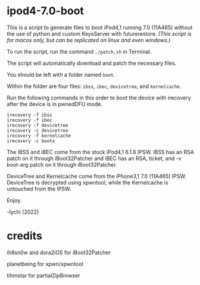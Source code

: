 # ipod4-7.0-boot

This is a script to generate files to boot iPod4,1 running 7.0 (11A465) without the use of python and custom KeysServer with futurerestore. *(This script is for macos only, but can be replicated on linux and even windows.)*

To run the script, run the command `./patch.sh` in Terminal.

The script will automatically download and patch the necessary files.

You should be left with a folder named `boot`.

Within the folder are four files: `ibss`, `ibec`, `devicetree`, and `kernelcache`.

Run the following commands in this order to boot the device with irecovery after the device is in pwnedDFU mode.
```
irecovery -f ibss
irecovery -f ibec
irecovery -f devicetree
irecovery -c devicetree
irecovery -f kernelcache
irecovery -c bootx
```
The iBSS and iBEC come from the stock iPod4,1 6.1.6 IPSW. iBSS has an RSA patch on it through iBoot32Patcher and iBEC has an RSA, ticket, and -v boot-arg patch on it through iBoot32Patcher.

DeviceTree and Kernelcache come from the iPhone3,1 7.0 (11A465) IPSW. DeviceTree is decrypted using xpwntool, while the Kernelcache is untouched from the IPSW.

Enjoy.


-lychi (2022)



# credits

ih8sn0w and dora2iOS for iBoot32Patcher

planetbeing for xpwn/xpwntool

tihmstar for partialZipBrowser

